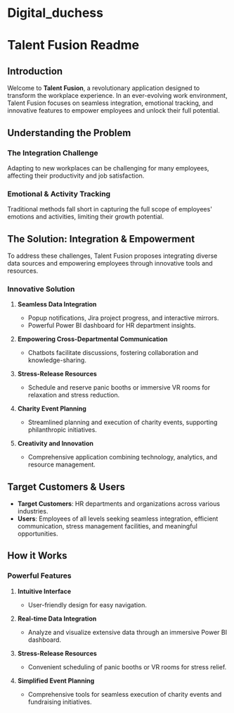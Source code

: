 # Digital_duchess
# Talent Fusion Readme

## Introduction

Welcome to **Talent Fusion**, a revolutionary application designed to transform the workplace experience. In an ever-evolving work environment, Talent Fusion focuses on seamless integration, emotional tracking, and innovative features to empower employees and unlock their full potential.

## Understanding the Problem

### The Integration Challenge
Adapting to new workplaces can be challenging for many employees, affecting their productivity and job satisfaction.

### Emotional & Activity Tracking
Traditional methods fall short in capturing the full scope of employees' emotions and activities, limiting their growth potential.

## The Solution: Integration & Empowerment

To address these challenges, Talent Fusion proposes integrating diverse data sources and empowering employees through innovative tools and resources.

### Innovative Solution

1. **Seamless Data Integration**
   - Popup notifications, Jira project progress, and interactive mirrors.
   - Powerful Power BI dashboard for HR department insights.

2. **Empowering Cross-Departmental Communication**
   - Chatbots facilitate discussions, fostering collaboration and knowledge-sharing.

3. **Stress-Release Resources**
   - Schedule and reserve panic booths or immersive VR rooms for relaxation and stress reduction.

4. **Charity Event Planning**
   - Streamlined planning and execution of charity events, supporting philanthropic initiatives.

5. **Creativity and Innovation**
   - Comprehensive application combining technology, analytics, and resource management.

## Target Customers & Users

- **Target Customers**: HR departments and organizations across various industries.
- **Users**: Employees of all levels seeking seamless integration, efficient communication, stress management facilities, and meaningful opportunities.

## How it Works

### Powerful Features

1. **Intuitive Interface**
   - User-friendly design for easy navigation.

2. **Real-time Data Integration**
   - Analyze and visualize extensive data through an immersive Power BI dashboard.

3. **Stress-Release Resources**
   - Convenient scheduling of panic booths or VR rooms for stress relief.

4. **Simplified Event Planning**
   - Comprehensive tools for seamless execution of charity events and fundraising initiatives.

